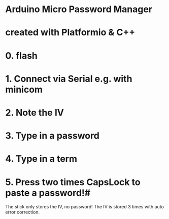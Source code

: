 # Arduino Micro Password Manager

# created with Platformio & C++

# 0. flash
# 1. Connect via Serial e.g. with minicom
# 2. Note the IV
# 3. Type in a password
# 4. Type in a term
# 5. Press two times CapsLock to paste a password!#

The stick only stores the IV, no password! The IV is stored 3 times with auto error correction.
